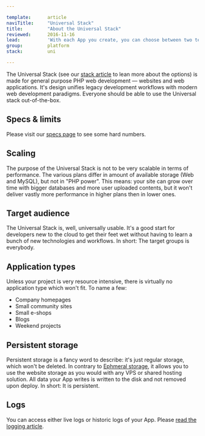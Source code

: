 ```yaml
---

template:      article
naviTitle:     "Universal Stack"
title:         "About the Universal Stack"
reviewed:      2016-11-16
lead:          'With each App you create, you can choose between two technology stacks. This article helps you to understand the Universal Stack.'
group:         platform
stack:         uni

---
```



The Universal Stack (see our [stack article](/stacks) to lean more about the options) is made for general purpose PHP web development — websites and web applications. It's design unifies legacy development workflows with modern web development paradigms. Everyone should be able to use the Universal stack out-of-the-box.

## Specs & limits

Please visit our [specs page](https://www.fortrabbit.com/specs) to see some hard numbers.

## Scaling

The purpose of the Universal Stack is not to be very scalable in terms of performance. The various plans differ in amount of available storage (Web and MySQL), but not in "PHP power". This means: your site can grow over time with bigger databases and more user uploaded contents, but it won't deliver vastly more performance in higher plans then in lower ones.

## Target audience

The Universal Stack is, well, universally usable. It's a good start for developers new to the cloud to get their feet wet without having to learn a bunch of new technologies and workflows. In short: The target groups is everybody.

## Application types

Unless your project is very resource intensive, there is virtually no application type which won't fit. To name a few:

* Company homepages
* Small community sites
* Small e-shops
* Blogs
* Weekend projects

## Persistent storage

Persistent storage is a fancy word to describe: it's just regular storage, which won't be deleted. In contrary to [Ephmeral storage](app-pro#toc-ephemeral-storage), it allows you to use the website storage as you would with any VPS or shared hosting solution. All data your App writes is written to the disk and not removed upon deploy. In short: It is persistent.

## Logs

You can access either live logs or historic logs of your App. Please [read the logging article](logging-uni).
